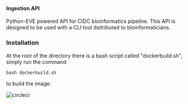 #### Ingestion API

Python-EVE powered API for CIDC bioinformatics pipeline. This API is designed to be used with a CLI tool dsitributed to bioinformaticians. 

### Installation

At the root of the directory there is a bash script called "dockerbuild.sh", simply run the command

```bash dockerbuild.sh```

to build the image. 

![circleci](https://circleci.com/gh/dfci/cidc-ingestion-api.svg?style=shield&circle-token=f1cc21bf7abc3bddd43d1ed02bc2d24849d18f0f|alt=circleci)
